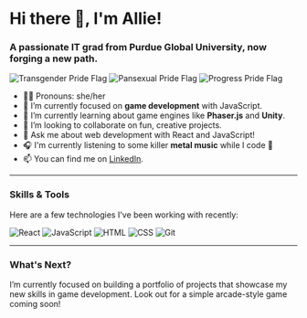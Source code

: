 # Hi there 👋, I'm Allie!

### A passionate IT grad from Purdue Global University, now forging a new path.

![Transgender Pride Flag](https://img.shields.io/badge/pride-transgender-5bcefa.svg?style=flat&labelColor=F5A9B8)
![Pansexual Pride Flag](https://img.shields.io/badge/pride-pansexual-FF1B88.svg?style=flat&labelColor=FFDA00)
![Progress Pride Flag](https://img.shields.io/badge/pride-progress-5bcefa.svg?style=flat&labelColor=FFFFFF)

- 👩‍💻 Pronouns: she/her 
- 🔭 I’m currently focused on **game development** with JavaScript.
- 🌱 I’m currently learning about game engines like **Phaser.js** and **Unity**.
- 👯 I’m looking to collaborate on fun, creative projects.
- 💬 Ask me about web development with React and JavaScript!
- 🎧 I'm currently listening to some killer **metal music** while I code 🤘
- 📫 You can find me on [LinkedIn](https://www.linkedin.com/in/allie0nfire).

---

### Skills & Tools

Here are a few technologies I've been working with recently:

![React](https://img.shields.io/badge/-React-61DAFB?style=flat&logo=react&logoColor=white)
![JavaScript](https://img.shields.io/badge/-JavaScript-F7DF1E?style=flat&logo=javascript&logoColor=black)
![HTML](https://img.shields.io/badge/-HTML-E34F26?style=flat&logo=html5&logoColor=white)
![CSS](https://img.shields.io/badge/-CSS-1572B6?style=flat&logo=css3&logoColor=white)
![Git](https://img.shields.io/badge/-Git-F05032?style=flat&logo=git&logoColor=white)

---

### What's Next?

I’m currently focused on building a portfolio of projects that showcase my new skills in game development. Look out for a simple arcade-style game coming soon!
